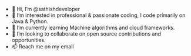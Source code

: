 - 👋 Hi, I’m @sathishdeveloper
- 👀 I’m interested in professional & passionate coding, I code primarily on Java & Python.
- 🌱 I’m currently learning Machine algorithms and cloud frameworks.
- 💞️ I’m looking to collaborate on open source contributions and opportunities.
- 📫 Reach me on my email

<!---
sathishdeveloper/sathishdeveloper is a ✨ special ✨ repository because its `README.md` (this file) appears on your GitHub profile.
You can click the Preview link to take a look at your changes.
--->
